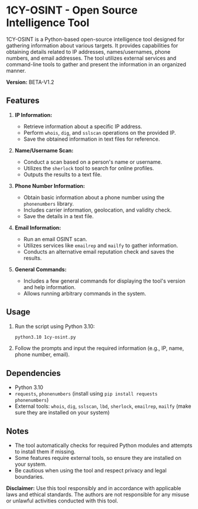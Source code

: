 # 1CY-OSINT - Open Source Intelligence Tool

1CY-OSINT is a Python-based open-source intelligence tool designed for gathering information about various targets. It provides capabilities for obtaining details related to IP addresses, names/usernames, phone numbers, and email addresses. The tool utilizes external services and command-line tools to gather and present the information in an organized manner.

**Version:** BETA-V1.2

## Features

1. **IP Information:**
   - Retrieve information about a specific IP address.
   - Perform `whois`, `dig`, and `sslscan` operations on the provided IP.
   - Save the obtained information in text files for reference.

2. **Name/Username Scan:**
   - Conduct a scan based on a person's name or username.
   - Utilizes the `sherlock` tool to search for online profiles.
   - Outputs the results to a text file.

3. **Phone Number Information:**
   - Obtain basic information about a phone number using the `phonenumbers` library.
   - Includes carrier information, geolocation, and validity check.
   - Save the details in a text file.

4. **Email Information:**
   - Run an email OSINT scan.
   - Utilizes services like `emailrep` and `mailfy` to gather information.
   - Conducts an alternative email reputation check and saves the results.

5. **General Commands:**
   - Includes a few general commands for displaying the tool's version and help information.
   - Allows running arbitrary commands in the system.

## Usage

1. Run the script using Python 3.10:

    ```bash
    python3.10 1cy-osint.py
    ```

2. Follow the prompts and input the required information (e.g., IP, name, phone number, email).

## Dependencies

- Python 3.10
- `requests`, `phonenumbers` (install using `pip install requests phonenumbers`)
- External tools: `whois`, `dig`, `sslscan`, `lbd`, `sherlock`, `emailrep`, `mailfy` (make sure they are installed on your system)

## Notes

- The tool automatically checks for required Python modules and attempts to install them if missing.
- Some features require external tools, so ensure they are installed on your system.
- Be cautious when using the tool and respect privacy and legal boundaries.

**Disclaimer:** Use this tool responsibly and in accordance with applicable laws and ethical standards. The authors are not responsible for any misuse or unlawful activities conducted with this tool.
